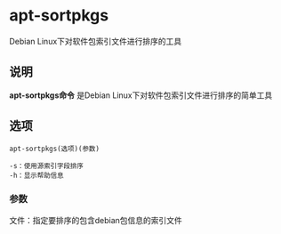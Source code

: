 apt-sortpkgs
===

Debian Linux下对软件包索引文件进行排序的工具

## 说明

**apt-sortpkgs命令** 是Debian Linux下对软件包索引文件进行排序的简单工具

## 选项

```
apt-sortpkgs(选项)(参数)
```

  

```
-s：使用源索引字段排序
-h：显示帮助信息
```

### 参数  

文件：指定要排序的包含debian包信息的索引文件


